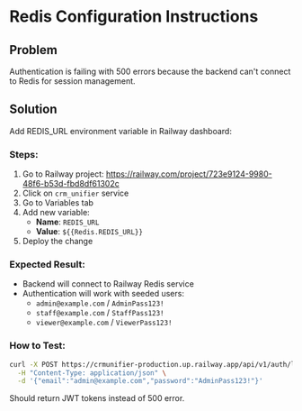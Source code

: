 # Redis Configuration Instructions

## Problem
Authentication is failing with 500 errors because the backend can't connect to Redis for session management.

## Solution
Add REDIS_URL environment variable in Railway dashboard:

### Steps:
1. Go to Railway project: https://railway.com/project/723e9124-9980-48f6-b53d-fbd8df61302c
2. Click on `crm_unifier` service
3. Go to Variables tab
4. Add new variable:
   - **Name**: `REDIS_URL`
   - **Value**: `${{Redis.REDIS_URL}}`
5. Deploy the change

### Expected Result:
- Backend will connect to Railway Redis service
- Authentication will work with seeded users:
  - `admin@example.com` / `AdminPass123!`
  - `staff@example.com` / `StaffPass123!`
  - `viewer@example.com` / `ViewerPass123!`

### How to Test:
```bash
curl -X POST https://crmunifier-production.up.railway.app/api/v1/auth/login \
  -H "Content-Type: application/json" \
  -d '{"email":"admin@example.com","password":"AdminPass123!"}'
```

Should return JWT tokens instead of 500 error.